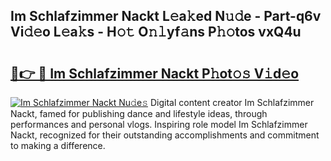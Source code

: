 ## Im Schlafzimmer Nackt L𝚎a𝚔ed N𝚞𝚍e - Part-q6v Vi𝚍𝚎o L𝚎a𝚔s - H𝚘𝚝 O𝚗𝚕yf𝚊ns P𝚑𝚘tos vxQ4u

# <h2><a href="http://kf91cq4.oniu.top/?m=Im+Schlafzimmer+Nackt">🔗👉 🔴 Im Schlafzimmer Nackt P𝚑ot𝚘𝚜 V𝚒d𝚎o</a></h2>

[![Im Schlafzimmer Nackt Nu𝚍e𝚜](https://i.imgur.com/0qMVB7G.gif)](http://kf91cq4.oniu.top/?m=Im+Schlafzimmer+Nackt)
Digital content creator Im Schlafzimmer Nackt, famed for publishing dance and lifestyle ideas, through performances and personal vlogs. Inspiring role model Im Schlafzimmer Nackt, recognized for their outstanding accomplishments and commitment to making a difference.  
